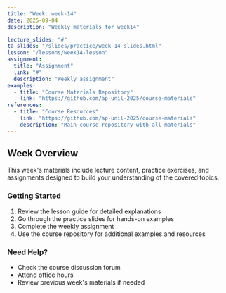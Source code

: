 ```yaml
---
title: "Week: week-14"
date: 2025-09-04
description: "Weekly materials for week14"

lecture_slides: "#"
ta_slides: "/slides/practice/week-14_slides.html"
lesson: "/lessons/week14-lesson"
assignment:
  title: "Assignment"
  link: "#"
  description: "Weekly assignment"
examples:
  - title: "Course Materials Repository"
    link: "https://github.com/ap-unil-2025/course-materials"
references:
  - title: "Course Resources"
    link: "https://github.com/ap-unil-2025/course-materials"
    description: "Main course repository with all materials"
---
```


## Week Overview

This week's materials include lecture content, practice exercises, and assignments designed to build your understanding of the covered topics.

### Getting Started

1. Review the lesson guide for detailed explanations
2. Go through the practice slides for hands-on examples  
3. Complete the weekly assignment
4. Use the course repository for additional examples and resources

### Need Help?

- Check the course discussion forum
- Attend office hours
- Review previous week's materials if needed
